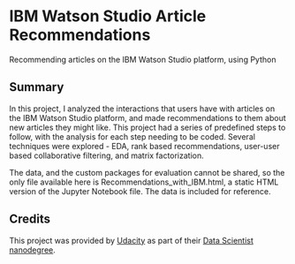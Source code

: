 # IBM Watson Studio Article Recommendations

Recommending articles on the IBM Watson Studio platform, using Python

## Summary

In this project, I analyzed the interactions that users have with articles on the IBM Watson Studio platform, and made recommendations to them about new articles they might like. This project had a series of predefined steps to follow, with the analysis for each step needing to be coded. Several techniques were explored - EDA, rank based recommendations, user-user based collaborative filtering, and matrix factorization.

The data, and the custom packages for evaluation cannot be shared, so the only file available here is Recommendations_with_IBM.html, a static HTML version of the Jupyter Notebook file. The data is included for reference.

## Credits

This project was provided by [Udacity](https://www.udacity.com) as part of their [Data Scientist nanodegree](https://www.udacity.com/course/data-scientist-nanodegree--nd025).
